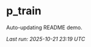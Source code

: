 # p_train

Auto-updating README demo.

<!--START_SECTION:status-->
_Last run: 2025-10-21 23:19 UTC_
<!--END_SECTION:status-->








































































































































































































































































































































































































































































































































































































































































































































































































































































































































































































































































































































































































































































































































































































































































